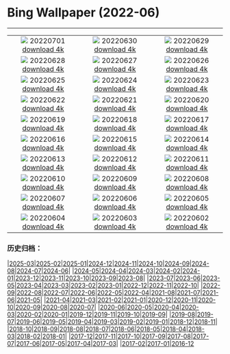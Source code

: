 # Bing Wallpaper (2022-06)
**************
| | | |
| :----: | :----: | :----: |
| ![](https://www.bing.com/th?id=OHR.WeatherGirls_IT-IT0898762804_1920x1080.jpg) 20220701 [download 4k](https://www.bing.com/th?id=OHR.WeatherGirls_IT-IT0898762804_UHD.jpg) | ![](https://www.bing.com/th?id=OHR.AcramanCrater_IT-IT0141869429_1920x1080.jpg) 20220630 [download 4k](https://www.bing.com/th?id=OHR.AcramanCrater_IT-IT0141869429_UHD.jpg) | ![](https://www.bing.com/th?id=OHR.PhangNgaBay_IT-IT8991911889_1920x1080.jpg) 20220629 [download 4k](https://www.bing.com/th?id=OHR.PhangNgaBay_IT-IT8991911889_UHD.jpg) |
| ![](https://www.bing.com/th?id=OHR.TafilaletOasis_IT-IT3773767888_1920x1080.jpg) 20220628 [download 4k](https://www.bing.com/th?id=OHR.TafilaletOasis_IT-IT3773767888_UHD.jpg) | ![](https://www.bing.com/th?id=OHR.ValensoleLavender_IT-IT3016471772_1920x1080.jpg) 20220627 [download 4k](https://www.bing.com/th?id=OHR.ValensoleLavender_IT-IT3016471772_UHD.jpg) | ![](https://www.bing.com/th?id=OHR.Pride2022_IT-IT2647571023_1920x1080.jpg) 20220626 [download 4k](https://www.bing.com/th?id=OHR.Pride2022_IT-IT2647571023_UHD.jpg) |
| ![](https://www.bing.com/th?id=OHR.BBMomCub_IT-IT2022154904_1920x1080.jpg) 20220625 [download 4k](https://www.bing.com/th?id=OHR.BBMomCub_IT-IT2022154904_UHD.jpg) | ![](https://www.bing.com/th?id=OHR.CenoteDiver_IT-IT0793586687_1920x1080.jpg) 20220624 [download 4k](https://www.bing.com/th?id=OHR.CenoteDiver_IT-IT0793586687_UHD.jpg) | ![](https://www.bing.com/th?id=OHR.MostarBridge_IT-IT9894445407_1920x1080.jpg) 20220623 [download 4k](https://www.bing.com/th?id=OHR.MostarBridge_IT-IT9894445407_UHD.jpg) |
| ![](https://www.bing.com/th?id=OHR.FontanonGoriuda_IT-IT6720392674_1920x1080.jpg) 20220622 [download 4k](https://www.bing.com/th?id=OHR.FontanonGoriuda_IT-IT6720392674_UHD.jpg) | ![](https://www.bing.com/th?id=OHR.GlastonburySolstice_IT-IT6868061854_1920x1080.jpg) 20220621 [download 4k](https://www.bing.com/th?id=OHR.GlastonburySolstice_IT-IT6868061854_UHD.jpg) | ![](https://www.bing.com/th?id=OHR.SwallowtailFlower_IT-IT7590194174_1920x1080.jpg) 20220620 [download 4k](https://www.bing.com/th?id=OHR.SwallowtailFlower_IT-IT7590194174_UHD.jpg) |
| ![](https://www.bing.com/th?id=OHR.Cassowary_IT-IT7167960951_1920x1080.jpg) 20220619 [download 4k](https://www.bing.com/th?id=OHR.Cassowary_IT-IT7167960951_UHD.jpg) | ![](https://www.bing.com/th?id=OHR.CelebratingSurfing_IT-IT6619815141_1920x1080.jpg) 20220618 [download 4k](https://www.bing.com/th?id=OHR.CelebratingSurfing_IT-IT6619815141_UHD.jpg) | ![](https://www.bing.com/th?id=OHR.Balsamroot_IT-IT6108155877_1920x1080.jpg) 20220617 [download 4k](https://www.bing.com/th?id=OHR.Balsamroot_IT-IT6108155877_UHD.jpg) |
| ![](https://www.bing.com/th?id=OHR.SeonamTemple_IT-IT3084929293_1920x1080.jpg) 20220616 [download 4k](https://www.bing.com/th?id=OHR.SeonamTemple_IT-IT3084929293_UHD.jpg) | ![](https://www.bing.com/th?id=OHR.ClingmansDome_IT-IT2635784050_1920x1080.jpg) 20220615 [download 4k](https://www.bing.com/th?id=OHR.ClingmansDome_IT-IT2635784050_UHD.jpg) | ![](https://www.bing.com/th?id=OHR.MuseumMile_IT-IT2194407473_1920x1080.jpg) 20220614 [download 4k](https://www.bing.com/th?id=OHR.MuseumMile_IT-IT2194407473_UHD.jpg) |
| ![](https://www.bing.com/th?id=OHR.OkavangoElephant_IT-IT1804924909_1920x1080.jpg) 20220613 [download 4k](https://www.bing.com/th?id=OHR.OkavangoElephant_IT-IT1804924909_UHD.jpg) | ![](https://www.bing.com/th?id=OHR.SierraPonce_IT-IT3671803427_1920x1080.jpg) 20220612 [download 4k](https://www.bing.com/th?id=OHR.SierraPonce_IT-IT3671803427_UHD.jpg) | ![](https://www.bing.com/th?id=OHR.MisoolIsland_IT-IT0156221464_1920x1080.jpg) 20220611 [download 4k](https://www.bing.com/th?id=OHR.MisoolIsland_IT-IT0156221464_UHD.jpg) |
| ![](https://www.bing.com/th?id=OHR.CRPoppies_IT-IT9117435359_1920x1080.jpg) 20220610 [download 4k](https://www.bing.com/th?id=OHR.CRPoppies_IT-IT9117435359_UHD.jpg) | ![](https://www.bing.com/th?id=OHR.SweetheartAbbey_IT-IT8207713227_1920x1080.jpg) 20220609 [download 4k](https://www.bing.com/th?id=OHR.SweetheartAbbey_IT-IT8207713227_UHD.jpg) | ![](https://www.bing.com/th?id=OHR.CommonDolphin_IT-IT7721590792_1920x1080.jpg) 20220608 [download 4k](https://www.bing.com/th?id=OHR.CommonDolphin_IT-IT7721590792_UHD.jpg) |
| ![](https://www.bing.com/th?id=OHR.HaagaRhododendron_IT-IT5545811715_1920x1080.jpg) 20220607 [download 4k](https://www.bing.com/th?id=OHR.HaagaRhododendron_IT-IT5545811715_UHD.jpg) | ![](https://www.bing.com/th?id=OHR.IndigoBunting_IT-IT8658332507_1920x1080.jpg) 20220606 [download 4k](https://www.bing.com/th?id=OHR.IndigoBunting_IT-IT8658332507_UHD.jpg) | ![](https://www.bing.com/th?id=OHR.RapadalenSNP_IT-IT8224984740_1920x1080.jpg) 20220605 [download 4k](https://www.bing.com/th?id=OHR.RapadalenSNP_IT-IT8224984740_UHD.jpg) |
| ![](https://www.bing.com/th?id=OHR.CapriViaKrupp_IT-IT4698989617_1920x1080.jpg) 20220604 [download 4k](https://www.bing.com/th?id=OHR.CapriViaKrupp_IT-IT4698989617_UHD.jpg) | ![](https://www.bing.com/th?id=OHR.MoabCycling_IT-IT7792666539_1920x1080.jpg) 20220603 [download 4k](https://www.bing.com/th?id=OHR.MoabCycling_IT-IT7792666539_UHD.jpg) | ![](https://www.bing.com/th?id=OHR.QueenJubilee_IT-IT3119211671_1920x1080.jpg) 20220602 [download 4k](https://www.bing.com/th?id=OHR.QueenJubilee_IT-IT3119211671_UHD.jpg) |

### 历史归档：

|[2025-03](bing/2025-03/2025-03.md)|[2025-02](bing/2025-02/2025-02.md)|[2025-01](bing/2025-01/2025-01.md)|[2024-12](bing/2024-12/2024-12.md)|[2024-11](bing/2024-11/2024-11.md)|[2024-10](bing/2024-10/2024-10.md)|[2024-09](bing/2024-09/2024-09.md)|[2024-08](bing/2024-08/2024-08.md)|[2024-07](bing/2024-07/2024-07.md)|[2024-06](bing/2024-06/2024-06.md)|
|[2024-05](bing/2024-05/2024-05.md)|[2024-04](bing/2024-04/2024-04.md)|[2024-03](bing/2024-03/2024-03.md)|[2024-02](bing/2024-02/2024-02.md)|[2024-01](bing/2024-01/2024-01.md)|[2023-12](bing/2023-12/2023-12.md)|[2023-11](bing/2023-11/2023-11.md)|[2023-10](bing/2023-10/2023-10.md)|[2023-09](bing/2023-09/2023-09.md)|[2023-08](bing/2023-08/2023-08.md)|
|[2023-07](bing/2023-07/2023-07.md)|[2023-06](bing/2023-06/2023-06.md)|[2023-05](bing/2023-05/2023-05.md)|[2023-04](bing/2023-04/2023-04.md)|[2023-03](bing/2023-03/2023-03.md)|[2023-02](bing/2023-02/2023-02.md)|[2023-01](bing/2023-01/2023-01.md)|[2022-12](bing/2022-12/2022-12.md)|[2022-11](bing/2022-11/2022-11.md)|[2022-10](bing/2022-10/2022-10.md)|
|[2022-09](bing/2022-09/2022-09.md)|[2022-08](bing/2022-08/2022-08.md)|[2022-07](bing/2022-07/2022-07.md)|[2022-06](bing/2022-06/2022-06.md)|[2022-05](bing/2022-05/2022-05.md)|[2022-04](bing/2022-04/2022-04.md)|[2021-08](bing/2021-08/2021-08.md)|[2021-07](bing/2021-07/2021-07.md)|[2021-06](bing/2021-06/2021-06.md)|[2021-05](bing/2021-05/2021-05.md)|
|[2021-04](bing/2021-04/2021-04.md)|[2021-03](bing/2021-03/2021-03.md)|[2021-02](bing/2021-02/2021-02.md)|[2021-01](bing/2021-01/2021-01.md)|[2020-12](bing/2020-12/2020-12.md)|[2020-11](bing/2020-11/2020-11.md)|[2020-10](bing/2020-10/2020-10.md)|[2020-09](bing/2020-09/2020-09.md)|[2020-08](bing/2020-08/2020-08.md)|[2020-07](bing/2020-07/2020-07.md)|
|[2020-06](bing/2020-06/2020-06.md)|[2020-05](bing/2020-05/2020-05.md)|[2020-04](bing/2020-04/2020-04.md)|[2020-03](bing/2020-03/2020-03.md)|[2020-02](bing/2020-02/2020-02.md)|[2020-01](bing/2020-01/2020-01.md)|[2019-12](bing/2019-12/2019-12.md)|[2019-11](bing/2019-11/2019-11.md)|[2019-10](bing/2019-10/2019-10.md)|[2019-09](bing/2019-09/2019-09.md)|
|[2019-08](bing/2019-08/2019-08.md)|[2019-07](bing/2019-07/2019-07.md)|[2019-06](bing/2019-06/2019-06.md)|[2019-05](bing/2019-05/2019-05.md)|[2019-04](bing/2019-04/2019-04.md)|[2019-03](bing/2019-03/2019-03.md)|[2019-02](bing/2019-02/2019-02.md)|[2019-01](bing/2019-01/2019-01.md)|[2018-12](bing/2018-12/2018-12.md)|[2018-11](bing/2018-11/2018-11.md)|
|[2018-10](bing/2018-10/2018-10.md)|[2018-09](bing/2018-09/2018-09.md)|[2018-08](bing/2018-08/2018-08.md)|[2018-07](bing/2018-07/2018-07.md)|[2018-06](bing/2018-06/2018-06.md)|[2018-05](bing/2018-05/2018-05.md)|[2018-04](bing/2018-04/2018-04.md)|[2018-03](bing/2018-03/2018-03.md)|[2018-02](bing/2018-02/2018-02.md)|[2018-01](bing/2018-01/2018-01.md)|
|[2017-12](bing/2017-12/2017-12.md)|[2017-11](bing/2017-11/2017-11.md)|[2017-10](bing/2017-10/2017-10.md)|[2017-09](bing/2017-09/2017-09.md)|[2017-08](bing/2017-08/2017-08.md)|[2017-07](bing/2017-07/2017-07.md)|[2017-06](bing/2017-06/2017-06.md)|[2017-05](bing/2017-05/2017-05.md)|[2017-04](bing/2017-04/2017-04.md)|[2017-03](bing/2017-03/2017-03.md)|
|[2017-02](bing/2017-02/2017-02.md)|[2017-01](bing/2017-01/2017-01.md)|[2016-12](bing/2016-12/2016-12.md)